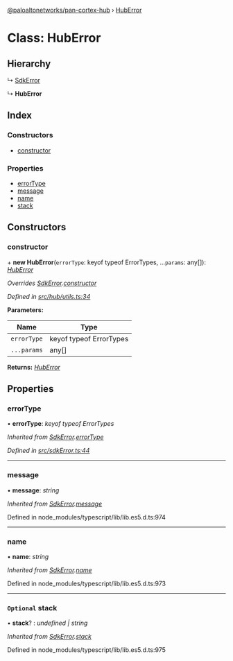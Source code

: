 [@paloaltonetworks/pan-cortex-hub](../README.md) › [HubError](huberror.md)

# Class: HubError

## Hierarchy

  ↳ [SdkError](sdkerror.md)

  ↳ **HubError**

## Index

### Constructors

* [constructor](huberror.md#constructor)

### Properties

* [errorType](huberror.md#errortype)
* [message](huberror.md#message)
* [name](huberror.md#name)
* [stack](huberror.md#optional-stack)

## Constructors

###  constructor

\+ **new HubError**(`errorType`: keyof typeof ErrorTypes, ...`params`: any[]): *[HubError](huberror.md)*

*Overrides [SdkError](sdkerror.md).[constructor](sdkerror.md#constructor)*

*Defined in [src/hub/utils.ts:34](https://github.com/xhoms/pan-cortex-hub-nodejs/blob/8b95863/src/hub/utils.ts#L34)*

**Parameters:**

Name | Type |
------ | ------ |
`errorType` | keyof typeof ErrorTypes |
`...params` | any[] |

**Returns:** *[HubError](huberror.md)*

## Properties

###  errorType

• **errorType**: *keyof typeof ErrorTypes*

*Inherited from [SdkError](sdkerror.md).[errorType](sdkerror.md#errortype)*

*Defined in [src/sdkError.ts:44](https://github.com/xhoms/pan-cortex-hub-nodejs/blob/8b95863/src/sdkError.ts#L44)*

___

###  message

• **message**: *string*

*Inherited from [SdkError](sdkerror.md).[message](sdkerror.md#message)*

Defined in node_modules/typescript/lib/lib.es5.d.ts:974

___

###  name

• **name**: *string*

*Inherited from [SdkError](sdkerror.md).[name](sdkerror.md#name)*

Defined in node_modules/typescript/lib/lib.es5.d.ts:973

___

### `Optional` stack

• **stack**? : *undefined | string*

*Inherited from [SdkError](sdkerror.md).[stack](sdkerror.md#optional-stack)*

Defined in node_modules/typescript/lib/lib.es5.d.ts:975
